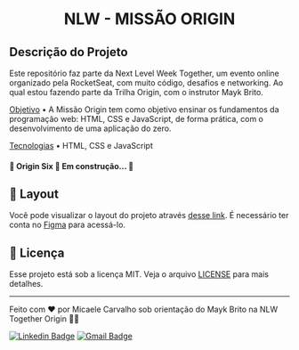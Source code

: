 <h1 align="center"> NLW - MISSÃO ORIGIN </h1>

## Descrição do Projeto

Este repositório faz parte da Next Level Week Together, um evento online organizado pela RocketSeat, com muito código, desafios e networking. Ao qual estou fazendo parte da Trilha Origin, com o instrutor Mayk Brito.

<p align="justify">
	
<a href="#objetivo">Objetivo</a> • A Missão Origin tem como objetivo ensinar os fundamentos da programação web: HTML, CSS e JavaScript, de forma prática, com o desenvolvimento de uma aplicação do zero.

<a href="#tecnologias">Tecnologias</a> • HTML, CSS e JavaScript
	
  
<h4 align="justify"> 
	🚧  Origin Six 🚀 Em construção...  🚧
	
</h4>

</p>



## 🔖 Layout

Você pode visualizar o layout do projeto através [desse link](https://www.figma.com/file/spmZEjHjQiRzIsPaRcAAWm/Origin-Six-Discovery?node-id=0%3A1). É necessário ter conta no [Figma](https://figma.com) para acessá-lo.



## :memo: Licença

Esse projeto está sob a licença MIT. Veja o arquivo [LICENSE](.github/LICENSE.md) para mais detalhes.


_ _ _

Feito com ❤️ por Micaele Carvalho sob orientação do Mayk Brito na NLW Together Origin 👋🏽 

[![Linkedin Badge](https://img.shields.io/badge/-micaelecarv-blue?style=flat-square&logo=Linkedin&logoColor=white&link=https://https://www.linkedin.com/in/micaelecarvalho/)](https://www.linkedin.com/in/micaelecarvalho/)
[![Gmail Badge](https://img.shields.io/badge/-micaelecarv@gmail.com-c14438?style=flat-square&logo=Gmail&logoColor=white&link=mailto:micaelecarv@gmail.com)](mailto:micaelecarv@gmail.com)


